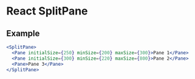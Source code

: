 # React SplitPane

## Example
```jsx
<SplitPane>
  <Pane initialSize={250} minSize={200} maxSize={300}>Pane 1</Pane>
  <Pane initialSize={300} minSize={220} maxSize={800}>Pane 2</Pane>
  <Pane>Pane 3</Pane>
</SplitPane>
```